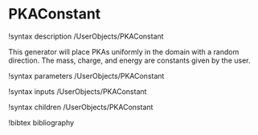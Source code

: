 # PKAConstant

!syntax description /UserObjects/PKAConstant

This generator will place PKAs uniformly in the domain with a random direction.
The mass, charge, and energy are constants given by the user.

!syntax parameters /UserObjects/PKAConstant

!syntax inputs /UserObjects/PKAConstant

!syntax children /UserObjects/PKAConstant

!bibtex bibliography
